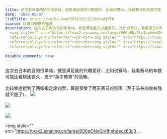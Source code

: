 ```yaml
---
title: 这次去日本的目的很单纯，就是满足我的兴趣爱好，比如说赛马，我看赛马的年数可能比看棋还要久，属于“英才教育”的范畴。比较幸运抢到了两张指定席的票，算是享...
date: '2024-05-07'
linkTitle: https://weibo.com/5878312122/OdeudjPTU
source: 找借口安静的微博
description: 这次去日本的目的很单纯，就是满足我的兴趣爱好，比如说赛马，我看赛马的年数可能比看棋还要久，属于“英才教育”的范畴。<br><br>比较幸运抢到了两张指定席的票，算是享受了两天赛马的氛围（至于马券的收益我就不提了）。
  <img style="" src="https://tvax2.sinaimg.cn/large/006pONvQly1hphde32utdj335s2dcb2c.jpg"
  referrerpolicy="no-referrer"><br><br><img style="" src="https://tvax3.sinaimg.cn/large/006pONvQly1hphde6az52j335s2dcb2b.jpg"
  referrerpolicy="no-referrer"><br><br><img style="" src="https://tvax1.sinaimg.cn/large/006pONvQly1hphde95o29j335s2dckjm.jpg"
  referrerpolicy="no-referrer"><br><br><img style="" src="https://tvax2.sinaimg.cn/large/006pONvQly1hphdecz63jj3
  ...
disable_comments: true
---
```

这次去日本的目的很单纯，就是满足我的兴趣爱好，比如说赛马，我看赛马的年数可能比看棋还要久，属于“英才教育”的范畴。<br><br>比较幸运抢到了两张指定席的票，算是享受了两天赛马的氛围（至于马券的收益我就不提了）。 <img style="" src="https://tvax2.sinaimg.cn/large/006pONvQly1hphde32utdj335s2dcb2c.jpg" referrerpolicy="no-referrer"><br><br><img style="" src="https://tvax3.sinaimg.cn/large/006pONvQly1hphde6az52j335s2dcb2b.jpg" referrerpolicy="no-referrer"><br><br><img style="" src="https://tvax1.sinaimg.cn/large/006pONvQly1hphde95o29j335s2dckjm.jpg" referrerpolicy="no-referrer"><br><br><img style="" src="https://tvax2.sinaimg.cn/large/006pONvQly1hphdecz63jj3 ...